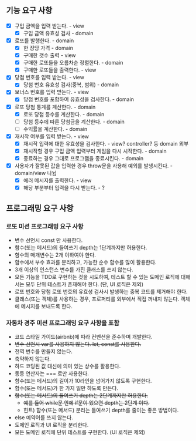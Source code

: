 ## 기능 요구 사항

- [x] 구입 금액을 입력 받는다. - view
  - [x] 구입 금액 유효성 검사 - domain
- [x] 로또를 발행한다. - domain
  - [x] 한 장당 가격 - domain
  - [x] 구매한 갯수 출력 - view
  - [x] 구매한 로또들을 오름차순 정렬한다. - domain
  - [x] 구매한 로또들을 출력한다. - view
- [x] 당첨 번호를 입력 받는다. - view
  - [x] 당첨 번호 유효성 검사(중복, 범위) - domain
- [x] 보너스 번호를 입력 받는다. - view
  - [x] 당첨 번호를 포함하여 유효성을 검사한다. - domain
- [x] 로또 당첨 통계를 계산한다. - domain
  - [x] 로또 당첨 등수를 계산한다. - domain
  - [ ] 당첨 등수에 따른 당첨금을 계산한다. - domain
  - [ ] 수익률을 계산한다. - domain
- [x] 재시작 여부를 입력 받는다. - view
  - [x] 재시작 입력에 대한 유효성을 검사한다. - view? controller? 등 domain 외부
  - [x] 재시작할 경우 구입 금액 입력부터 게임을 다시 시작한다. - domain
  - [x] 종료하는 경우 그대로 프로그램을 종료시킨다. - domain
- [x] 사용자가 잘못된 값을 입력한 경우 throw문을 사용해 예외를 발생시킨다. - domain/view 나뉨
  - [x] 에러 메시지를 출력한다. - view
  - [x] 해당 부분부터 입력을 다시 받는다. - ?

## 프로그래밍 요구 사항

### 로또 미션 프로그래밍 요구 사항

- 변수 선언시 const 만 사용한다.
- 함수(또는 메서드)의 들여쓰기 depth는 1단계까지만 허용한다.
- 함수의 매개변수는 2개 이하여야 한다.
- 함수에서 부수 효과를 분리하고, 가능한 순수 함수를 많이 활용한다.
- 3개 이상의 인스턴스 변수를 가진 클래스를 쓰지 않는다.
- 모든 기능을 TDD로 구현하는 것을 시도하여, 테스트 할 수 있는 도메인 로직에 대해서는 모두 단위 테스트가 존재해야 한다. (단, UI 로직은 제외)
- 로또 번호와 당첨 로또 번호의 유효성 검사시 발생하는 중복 코드를 제거해야 한다.
- 클래스(또는 객체)를 사용하는 경우, 프로퍼티를 외부에서 직접 꺼내지 않는다. 객체에 메시지를 보내도록 한다.

### 자동차 경주 미션 프로그래밍 요구 사항을 포함

- 코드 스타일 가이드(airbnb)에 따라 컨벤션을 준수하며 개발한다.
- ~~변수 선언시 var를 사용하지 않는다. let, const를 사용한다.~~
- 전역 변수를 만들지 않는다.
- 축약하지 않는다.
- 하드 코딩된 값 대신에 의미 있는 상수를 활용한다.
- 동등 연산자는 === 로만 사용한다.
- 함수(또는 메서드)의 길이가 10라인을 넘어가지 않도록 구현한다.
- 함수(또는 메서드)가 한 가지 일만 하도록 만든다.
- ~~함수(또는 메서드)의 들여쓰기 depth는 2단계까지만 허용한다.~~
  - ~~예를 들어 while문 안에 if문이 있으면 depth는 2단계 이다.~~
  - 힌트) 함수(또는 메서드) 분리는 들여쓰기 depth를 줄이는 좋은 방법이다.
- else 예약어를 쓰지 않는다.
- 도메인 로직과 UI 로직을 분리한다.
- 모든 도메인 로직에 단위 테스트를 구현한다. (UI 로직은 제외)
